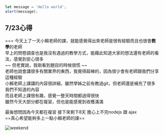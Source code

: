 ```javascript
let message = 'Hello world';
alert(message);
```
## 7/23心得
===
今天上了一天小賴老師的課，就能感覺得出來老師是很有經驗而且也很會**教學**的老師   
早上的問卷調查也是我沒有遇過的教學方式，能藉此知道大家的想法還有老師的看法，感覺到安心很多   
~~ 但老實說，我剛看到題目的時候很慌 ~~   
老師也說會講很多有關業界的東西，我覺得超棒的，因為很少會有老師跟我們分享這種經驗   
小賴老師上課講的內容很詳細，雖然學姊之前有教過git，但老師還是補充了很多我們不知道的內容   
而且老師上課很有趣，感覺一整天時間都過得很快   
雖然今天大部分都在複習，但也是能感覺到收穫滿滿   

最後想問因為今天都在複習 接下來剩下8天 擔心上不完nodejs 跟 ajax   
==真心希望能夠多上一點小賴老師的課==

![weekend](https://imgur.com/a/bQUdmqS "weekend")
